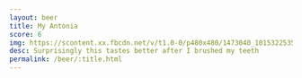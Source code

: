 ```yaml
---
layout: beer
title: My Antonia
score: 6
img: https://scontent.xx.fbcdn.net/v/t1.0-0/p480x480/1473040_10153225353703745_3939681785801200434_n.jpg?oh=a8a086b21b54215f92dd0796383cdec6&oe=586CB4B3
desc: Surprisingly this tastes better after I brushed my teeth
permalink: /beer/:title.html
---
```

